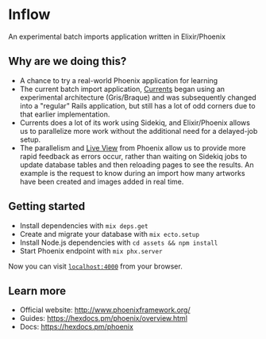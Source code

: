 # Inflow

An experimental batch imports application written in Elixir/Phoenix

## Why are we doing this?

* A chance to try a real-world Phoenix application for learning
* The current batch import application, [Currents](https://github.com/artsy/currents/) began using an experimental architecture (Gris/Braque) and was subsequently changed into a "regular" Rails application, but still has a lot of odd corners due to that earlier implementation.
* Currents does a lot of its work using Sidekiq, and Elixir/Phoenix allows us to parallelize more work without the additional need for a delayed-job setup.
* The parallelism and [Live View](https://github.com/phoenixframework/phoenix_live_view) from Phoenix allow us to provide more rapid feedback as errors occur, rather than waiting on Sidekiq jobs to update database tables and then reloading pages to see the results. An example is the request to know during an import how many artworks have been created and images added in real time.

## Getting started

* Install dependencies with `mix deps.get`
* Create and migrate your database with `mix ecto.setup`
* Install Node.js dependencies with `cd assets && npm install`
* Start Phoenix endpoint with `mix phx.server`

Now you can visit [`localhost:4000`](http://localhost:4000) from your browser.

## Learn more

* Official website: http://www.phoenixframework.org/
* Guides: https://hexdocs.pm/phoenix/overview.html
* Docs: https://hexdocs.pm/phoenix
